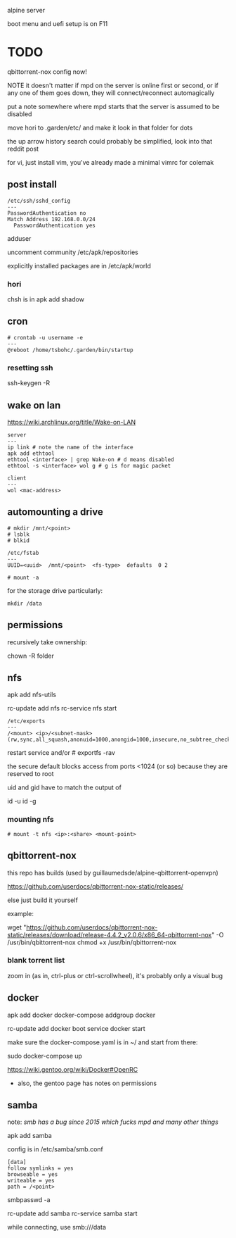 alpine server

boot menu and uefi setup is on F11

# TODO

qbittorrent-nox config now!

NOTE
it doesn't matter if mpd on the server is online first or second, or if any one of them goes down, they will connect/reconnect automagically

put a note somewhere where mpd starts that the server is assumed to be disabled

move hori to .garden/etc/ and make it look in that folder for dots

the up arrow history search could probably be simplified, look into that reddit post

for vi, just install vim, you've already made a minimal vimrc for colemak

## post install

```
/etc/ssh/sshd_config
---
PasswordAuthentication no
Match Address 192.168.0.0/24
  PasswordAuthentication yes
```

adduser <username>

uncomment community /etc/apk/repositories

explicitly installed packages are in /etc/apk/world

### hori

chsh is in apk add shadow

## cron

```
# crontab -u username -e
---
@reboot /home/tsbohc/.garden/bin/startup
```

### resetting ssh

ssh-keygen -R <ip>

## wake on lan

https://wiki.archlinux.org/title/Wake-on-LAN

```
server
---
ip link # note the name of the interface
apk add ethtool
ethtool <interface> | grep Wake-on # d means disabled
ethtool -s <interface> wol g # g is for magic packet
```

```
client
---
wol <mac-address>
```

## automounting a drive

```
# mkdir /mnt/<point>
# lsblk
# blkid
```

```
/etc/fstab
---
UUID=<uuid>  /mnt/<point>  <fs-type>  defaults  0 2
```

```
# mount -a
```

for the storage drive particularly:

```
mkdir /data
```


## permissions

recursively take ownership:

chown -R <username> folder

## nfs

apk add nfs-utils

rc-update add nfs
rc-service nfs start

```
/etc/exports
---
/<mount> <ip>/<subnet-mask>(rw,sync,all_squash,anonuid=1000,anongid=1000,insecure,no_subtree_check)
```

restart service and/or # exportfs -rav

the secure default blocks access from ports <1024 (or so) because they are reserved to root

uid and gid have to match the output of

id -u <username>
id -g <username>

### mounting nfs

```
# mount -t nfs <ip>:<share> <mount-point>
```

## qbittorrent-nox

this repo has builds (used by guillaumedsde/alpine-qbittorrent-openvpn)

https://github.com/userdocs/qbittorrent-nox-static/releases/

else just build it yourself

example:

wget "https://github.com/userdocs/qbittorrent-nox-static/releases/download/release-4.4.2_v2.0.6/x86_64-qbittorrent-nox" -O /usr/bin/qbittorrent-nox
chmod +x /usr/bin/qbittorrent-nox

### blank torrent list

zoom in (as in, ctrl-plus or ctrl-scrollwheel), it's probably only a visual bug

## docker

apk add docker docker-compose
addgroup <username> docker

rc-update add docker boot
service docker start

make sure the docker-compose.yaml is in ~/ and start from there:

sudo docker-compose up

https://wiki.gentoo.org/wiki/Docker#OpenRC
- also, the gentoo page has notes on permissions

## samba

note: *smb has a bug since 2015 which fucks mpd and many other things*

apk add samba

config is in /etc/samba/smb.conf

```
[data]
follow symlinks = yes
browseable = yes
writeable = yes
path = /<point>
```

smbpasswd -a <username>

rc-update add samba
rc-service samba start

while connecting, use smb://<ip>/data
